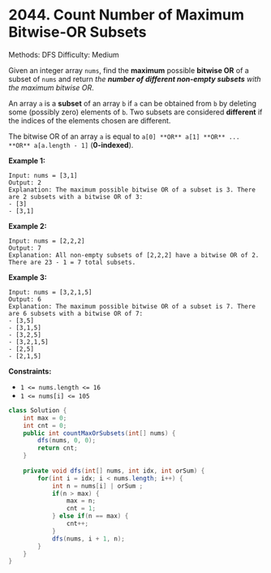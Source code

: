# 2044. Count Number of Maximum Bitwise-OR Subsets

Methods: DFS
Difficulty: Medium

Given an integer array `nums`, find the **maximum** possible **bitwise OR** of a subset of `nums` and return *the **number of different non-empty subsets** with the maximum bitwise OR*.

An array `a` is a **subset** of an array `b` if `a` can be obtained from `b` by deleting some (possibly zero) elements of `b`. Two subsets are considered **different** if the indices of the elements chosen are different.

The bitwise OR of an array `a` is equal to `a[0] **OR** a[1] **OR** ... **OR** a[a.length - 1]` (**0-indexed**).

**Example 1:**

```
Input: nums = [3,1]
Output: 2
Explanation: The maximum possible bitwise OR of a subset is 3. There are 2 subsets with a bitwise OR of 3:
- [3]
- [3,1]

```

**Example 2:**

```
Input: nums = [2,2,2]
Output: 7
Explanation: All non-empty subsets of [2,2,2] have a bitwise OR of 2. There are 23 - 1 = 7 total subsets.

```

**Example 3:**

```
Input: nums = [3,2,1,5]
Output: 6
Explanation: The maximum possible bitwise OR of a subset is 7. There are 6 subsets with a bitwise OR of 7:
- [3,5]
- [3,1,5]
- [3,2,5]
- [3,2,1,5]
- [2,5]
- [2,1,5]
```

**Constraints:**

- `1 <= nums.length <= 16`
- `1 <= nums[i] <= 105`

```java
class Solution {
    int max = 0;
    int cnt = 0;
    public int countMaxOrSubsets(int[] nums) {
        dfs(nums, 0, 0);
        return cnt;
    }
    
    private void dfs(int[] nums, int idx, int orSum) {
        for(int i = idx; i < nums.length; i++) {
            int n = nums[i] | orSum ;
            if(n > max) {
                max = n;
                cnt = 1;
            } else if(n == max) {
                cnt++;
            } 
            dfs(nums, i + 1, n);
        }
    }
}
```